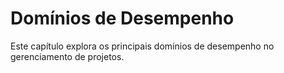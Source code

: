 # Domínios de Desempenho

Este capítulo explora os principais domínios de desempenho no gerenciamento de projetos.